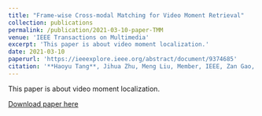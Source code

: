 ```yaml
---
title: "Frame-wise Cross-modal Matching for Video Moment Retrieval"
collection: publications
permalink: /publication/2021-03-10-paper-TMM
venue: 'IEEE Transactions on Multimedia'
excerpt: 'This paper is about video moment localization.'
date: 2021-03-10
paperurl: 'https://ieeexplore.ieee.org/abstract/document/9374685'
citation: '**Haoyu Tang**, Jihua Zhu, Meng Liu, Member, IEEE, Zan Gao, and Zhiyong Cheng. (2020). "Frame-wise Cross-modal Matching for Video Moment Retrieval." <i>IEEE  Transactions on Multimedia(TMM)</i>. [CCF B]'
---
```

This paper is about video moment localization.

[Download paper here](https://ieeexplore.ieee.org/abstract/document/9374685)
